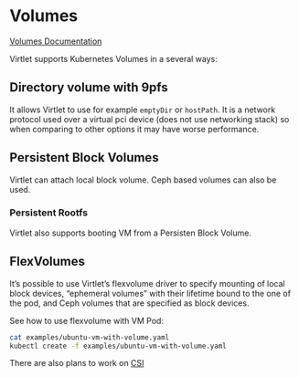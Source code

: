 # Volumes

[Volumes Documentation](https://github.com/Mirantis/virtlet/blob/master/docs/volumes.md)

Virtlet supports Kubernetes Volumes in a several ways:

## Directory volume with 9pfs

It allows Virtlet to use for example `emptyDir` or `hostPath`. It is a network protocol used over a virtual pci device (does not use networking stack) so when comparing to other options it may have worse performance.


## Persistent Block Volumes

Virtlet can attach local block volume. Ceph based volumes can also be used.

### Persistent Rootfs

Virtlet also supports booting VM from a Persisten Block Volume.

## FlexVolumes

It’s possible to use Virtlet’s flexvolume driver to specify mounting of local block devices, “ephemeral volumes” with their lifetime bound to the one of the pod, and Ceph volumes that are specified as block devices.

See how to use flexvolume with VM Pod:

```bash
cat examples/ubuntu-vm-with-volume.yaml
kubectl create -f examples/ubuntu-vm-with-volume.yaml
```

There are also plans to work on [CSI](https://kubernetes.io/blog/2018/01/introducing-container-storage-interface/)
